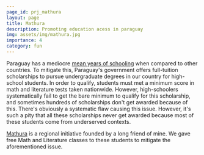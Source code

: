```yaml
---
page_id: prj_mathura
layout: page
title: Mathura
description: Promoting education acess in paraguay
img: assets/img/mathura.jpg
importance: 4
category: fun
---
```


Paraguay has a mediocre <a href="https://ourworldindata.org/grapher/mean-years-of-schooling-long-run">mean years of schooling</a> when compared to other countries. To mitigate this, Paraguay's government offers full-tuition scholarships to pursue undergraduate degrees in our country for high-school students. 
In order to qualify, students must met a minimum score in math and literature tests taken nationwide. 
However, high-schoolers systematically fail to get the bare minimum to qualify for this scholarship, and sometimes hundreds of scholarships don't get awarded because of this. There's obviously a systematic flaw causing this issue. However, it's such a pity that all these scholarships never get awarded because most of these students come from underserved contexts.

<a href="https://www.facebook.com/photo.php?fbid=659786765941152&set=pb.100057295035664.-2207520000"> Mathura</a> is a regional initiative founded by a long friend of mine. We gave free Math and Literature classes to these students to mitigate the aforementioned issue.